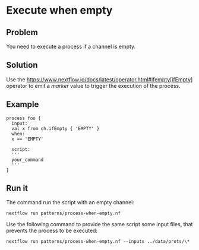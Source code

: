 # Execute when empty 

## Problem 

You need to execute a process if a channel is empty. 

## Solution 

Use the https://www.nextflow.io/docs/latest/operator.html#ifempty[ifEmpty] operator to emit 
a _marker_ value to trigger the execution of the process. 

## Example 

    process foo {
      input:
      val x from ch.ifEmpty { 'EMPTY' } 
      when:
      x == 'EMPTY'

      script:
      '''
      your_command
      ''' 
    }


## Run it 

The command run the script with an empty channel: 

    nextflow run patterns/process-when-empty.nf

Use the following command to provide the same script
some input files, that prevents the process to be executed: 

    nextflow run patterns/process-when-empty.nf --inputs ../data/prots/\*
